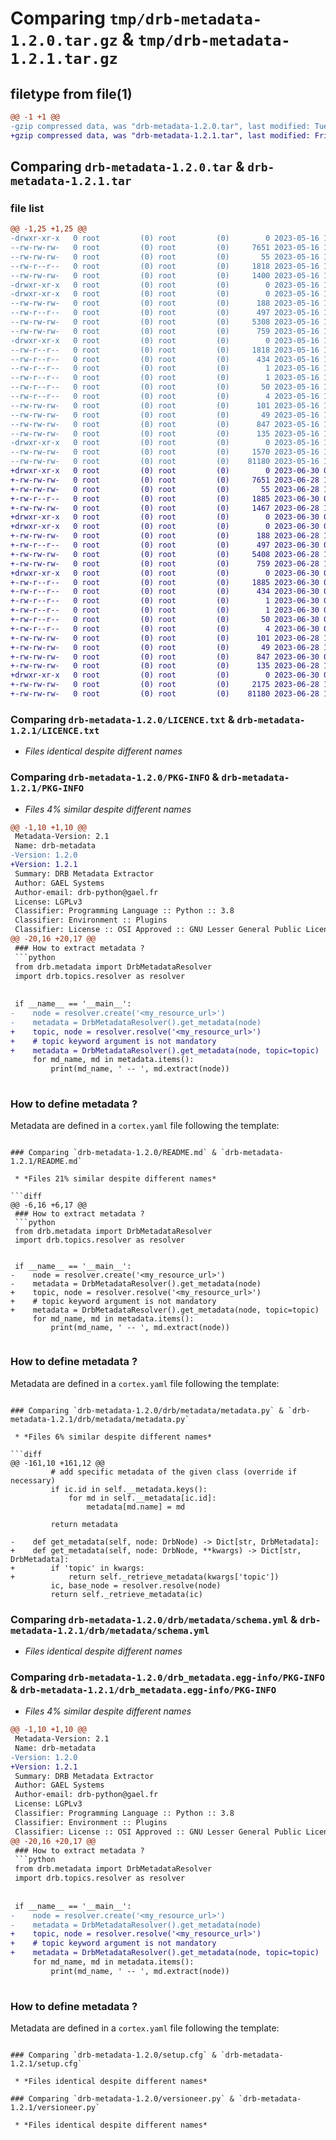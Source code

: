 # Comparing `tmp/drb-metadata-1.2.0.tar.gz` & `tmp/drb-metadata-1.2.1.tar.gz`

## filetype from file(1)

```diff
@@ -1 +1 @@
-gzip compressed data, was "drb-metadata-1.2.0.tar", last modified: Tue May 16 14:07:26 2023, max compression
+gzip compressed data, was "drb-metadata-1.2.1.tar", last modified: Fri Jun 30 07:30:51 2023, max compression
```

## Comparing `drb-metadata-1.2.0.tar` & `drb-metadata-1.2.1.tar`

### file list

```diff
@@ -1,25 +1,25 @@
-drwxr-xr-x   0 root         (0) root         (0)        0 2023-05-16 14:07:26.701710 drb-metadata-1.2.0/
--rw-rw-rw-   0 root         (0) root         (0)     7651 2023-05-16 13:05:50.000000 drb-metadata-1.2.0/LICENCE.txt
--rw-rw-rw-   0 root         (0) root         (0)       55 2023-05-16 13:05:50.000000 drb-metadata-1.2.0/MANIFEST.in
--rw-r--r--   0 root         (0) root         (0)     1818 2023-05-16 14:07:26.701710 drb-metadata-1.2.0/PKG-INFO
--rw-rw-rw-   0 root         (0) root         (0)     1400 2023-05-16 13:05:50.000000 drb-metadata-1.2.0/README.md
-drwxr-xr-x   0 root         (0) root         (0)        0 2023-05-16 14:07:26.685710 drb-metadata-1.2.0/drb/
-drwxr-xr-x   0 root         (0) root         (0)        0 2023-05-16 14:07:26.705710 drb-metadata-1.2.0/drb/metadata/
--rw-rw-rw-   0 root         (0) root         (0)      188 2023-05-16 13:05:50.000000 drb-metadata-1.2.0/drb/metadata/__init__.py
--rw-r--r--   0 root         (0) root         (0)      497 2023-05-16 14:07:26.705710 drb-metadata-1.2.0/drb/metadata/_version.py
--rw-rw-rw-   0 root         (0) root         (0)     5308 2023-05-16 13:19:20.000000 drb-metadata-1.2.0/drb/metadata/metadata.py
--rw-rw-rw-   0 root         (0) root         (0)      759 2023-05-16 13:05:50.000000 drb-metadata-1.2.0/drb/metadata/schema.yml
-drwxr-xr-x   0 root         (0) root         (0)        0 2023-05-16 14:07:26.701710 drb-metadata-1.2.0/drb_metadata.egg-info/
--rw-r--r--   0 root         (0) root         (0)     1818 2023-05-16 14:07:26.000000 drb-metadata-1.2.0/drb_metadata.egg-info/PKG-INFO
--rw-r--r--   0 root         (0) root         (0)      434 2023-05-16 14:07:26.000000 drb-metadata-1.2.0/drb_metadata.egg-info/SOURCES.txt
--rw-r--r--   0 root         (0) root         (0)        1 2023-05-16 14:07:26.000000 drb-metadata-1.2.0/drb_metadata.egg-info/dependency_links.txt
--rw-r--r--   0 root         (0) root         (0)        1 2023-05-16 14:07:26.000000 drb-metadata-1.2.0/drb_metadata.egg-info/not-zip-safe
--rw-r--r--   0 root         (0) root         (0)       50 2023-05-16 14:07:26.000000 drb-metadata-1.2.0/drb_metadata.egg-info/requires.txt
--rw-r--r--   0 root         (0) root         (0)        4 2023-05-16 14:07:26.000000 drb-metadata-1.2.0/drb_metadata.egg-info/top_level.txt
--rw-rw-rw-   0 root         (0) root         (0)      101 2023-05-16 13:05:50.000000 drb-metadata-1.2.0/pyproject.toml
--rw-rw-rw-   0 root         (0) root         (0)       49 2023-05-16 13:05:50.000000 drb-metadata-1.2.0/requirements.txt
--rw-rw-rw-   0 root         (0) root         (0)      847 2023-05-16 14:07:26.701710 drb-metadata-1.2.0/setup.cfg
--rw-rw-rw-   0 root         (0) root         (0)      135 2023-05-16 13:05:50.000000 drb-metadata-1.2.0/setup.py
-drwxr-xr-x   0 root         (0) root         (0)        0 2023-05-16 14:07:26.701710 drb-metadata-1.2.0/tests/
--rw-rw-rw-   0 root         (0) root         (0)     1570 2023-05-16 13:05:50.000000 drb-metadata-1.2.0/tests/test_metadata.py
--rw-rw-rw-   0 root         (0) root         (0)    81180 2023-05-16 13:05:50.000000 drb-metadata-1.2.0/versioneer.py
+drwxr-xr-x   0 root         (0) root         (0)        0 2023-06-30 07:30:50.993131 drb-metadata-1.2.1/
+-rw-rw-rw-   0 root         (0) root         (0)     7651 2023-06-28 15:25:59.000000 drb-metadata-1.2.1/LICENCE.txt
+-rw-rw-rw-   0 root         (0) root         (0)       55 2023-06-28 15:25:59.000000 drb-metadata-1.2.1/MANIFEST.in
+-rw-r--r--   0 root         (0) root         (0)     1885 2023-06-30 07:30:50.993131 drb-metadata-1.2.1/PKG-INFO
+-rw-rw-rw-   0 root         (0) root         (0)     1467 2023-06-28 15:25:59.000000 drb-metadata-1.2.1/README.md
+drwxr-xr-x   0 root         (0) root         (0)        0 2023-06-30 07:30:50.989130 drb-metadata-1.2.1/drb/
+drwxr-xr-x   0 root         (0) root         (0)        0 2023-06-30 07:30:50.997130 drb-metadata-1.2.1/drb/metadata/
+-rw-rw-rw-   0 root         (0) root         (0)      188 2023-06-28 15:25:59.000000 drb-metadata-1.2.1/drb/metadata/__init__.py
+-rw-r--r--   0 root         (0) root         (0)      497 2023-06-30 07:30:50.997130 drb-metadata-1.2.1/drb/metadata/_version.py
+-rw-rw-rw-   0 root         (0) root         (0)     5408 2023-06-28 15:25:59.000000 drb-metadata-1.2.1/drb/metadata/metadata.py
+-rw-rw-rw-   0 root         (0) root         (0)      759 2023-06-28 15:25:59.000000 drb-metadata-1.2.1/drb/metadata/schema.yml
+drwxr-xr-x   0 root         (0) root         (0)        0 2023-06-30 07:30:50.993131 drb-metadata-1.2.1/drb_metadata.egg-info/
+-rw-r--r--   0 root         (0) root         (0)     1885 2023-06-30 07:30:50.000000 drb-metadata-1.2.1/drb_metadata.egg-info/PKG-INFO
+-rw-r--r--   0 root         (0) root         (0)      434 2023-06-30 07:30:50.000000 drb-metadata-1.2.1/drb_metadata.egg-info/SOURCES.txt
+-rw-r--r--   0 root         (0) root         (0)        1 2023-06-30 07:30:50.000000 drb-metadata-1.2.1/drb_metadata.egg-info/dependency_links.txt
+-rw-r--r--   0 root         (0) root         (0)        1 2023-06-30 07:30:50.000000 drb-metadata-1.2.1/drb_metadata.egg-info/not-zip-safe
+-rw-r--r--   0 root         (0) root         (0)       50 2023-06-30 07:30:50.000000 drb-metadata-1.2.1/drb_metadata.egg-info/requires.txt
+-rw-r--r--   0 root         (0) root         (0)        4 2023-06-30 07:30:50.000000 drb-metadata-1.2.1/drb_metadata.egg-info/top_level.txt
+-rw-rw-rw-   0 root         (0) root         (0)      101 2023-06-28 15:25:59.000000 drb-metadata-1.2.1/pyproject.toml
+-rw-rw-rw-   0 root         (0) root         (0)       49 2023-06-28 15:25:59.000000 drb-metadata-1.2.1/requirements.txt
+-rw-rw-rw-   0 root         (0) root         (0)      847 2023-06-30 07:30:50.997130 drb-metadata-1.2.1/setup.cfg
+-rw-rw-rw-   0 root         (0) root         (0)      135 2023-06-28 15:25:59.000000 drb-metadata-1.2.1/setup.py
+drwxr-xr-x   0 root         (0) root         (0)        0 2023-06-30 07:30:50.993131 drb-metadata-1.2.1/tests/
+-rw-rw-rw-   0 root         (0) root         (0)     2175 2023-06-28 15:25:59.000000 drb-metadata-1.2.1/tests/test_metadata.py
+-rw-rw-rw-   0 root         (0) root         (0)    81180 2023-06-28 15:25:59.000000 drb-metadata-1.2.1/versioneer.py
```

### Comparing `drb-metadata-1.2.0/LICENCE.txt` & `drb-metadata-1.2.1/LICENCE.txt`

 * *Files identical despite different names*

### Comparing `drb-metadata-1.2.0/PKG-INFO` & `drb-metadata-1.2.1/PKG-INFO`

 * *Files 4% similar despite different names*

```diff
@@ -1,10 +1,10 @@
 Metadata-Version: 2.1
 Name: drb-metadata
-Version: 1.2.0
+Version: 1.2.1
 Summary: DRB Metadata Extractor
 Author: GAEL Systems
 Author-email: drb-python@gael.fr
 License: LGPLv3
 Classifier: Programming Language :: Python :: 3.8
 Classifier: Environment :: Plugins
 Classifier: License :: OSI Approved :: GNU Lesser General Public License v3 (LGPLv3)
@@ -20,16 +20,17 @@
 ### How to extract metadata ?
 ```python
 from drb.metadata import DrbMetadataResolver
 import drb.topics.resolver as resolver
 
 
 if __name__ == '__main__':
-    node = resolver.create('<my_resource_url>')
-    metadata = DrbMetadataResolver().get_metadata(node)
+    topic, node = resolver.resolve('<my_resource_url>')
+    # topic keyword argument is not mandatory
+    metadata = DrbMetadataResolver().get_metadata(node, topic=topic)
     for md_name, md in metadata.items():
         print(md_name, ' -- ', md.extract(node))
 
 ```
 
 ### How to define metadata ?
 Metadata are defined in a `cortex.yaml` file following the template:
```

### Comparing `drb-metadata-1.2.0/README.md` & `drb-metadata-1.2.1/README.md`

 * *Files 21% similar despite different names*

```diff
@@ -6,16 +6,17 @@
 ### How to extract metadata ?
 ```python
 from drb.metadata import DrbMetadataResolver
 import drb.topics.resolver as resolver
 
 
 if __name__ == '__main__':
-    node = resolver.create('<my_resource_url>')
-    metadata = DrbMetadataResolver().get_metadata(node)
+    topic, node = resolver.resolve('<my_resource_url>')
+    # topic keyword argument is not mandatory
+    metadata = DrbMetadataResolver().get_metadata(node, topic=topic)
     for md_name, md in metadata.items():
         print(md_name, ' -- ', md.extract(node))
 
 ```
 
 ### How to define metadata ?
 Metadata are defined in a `cortex.yaml` file following the template:
```

### Comparing `drb-metadata-1.2.0/drb/metadata/metadata.py` & `drb-metadata-1.2.1/drb/metadata/metadata.py`

 * *Files 6% similar despite different names*

```diff
@@ -161,10 +161,12 @@
         # add specific metadata of the given class (override if necessary)
         if ic.id in self.__metadata.keys():
             for md in self.__metadata[ic.id]:
                 metadata[md.name] = md
 
         return metadata
 
-    def get_metadata(self, node: DrbNode) -> Dict[str, DrbMetadata]:
+    def get_metadata(self, node: DrbNode, **kwargs) -> Dict[str, DrbMetadata]:
+        if 'topic' in kwargs:
+            return self._retrieve_metadata(kwargs['topic'])
         ic, base_node = resolver.resolve(node)
         return self._retrieve_metadata(ic)
```

### Comparing `drb-metadata-1.2.0/drb/metadata/schema.yml` & `drb-metadata-1.2.1/drb/metadata/schema.yml`

 * *Files identical despite different names*

### Comparing `drb-metadata-1.2.0/drb_metadata.egg-info/PKG-INFO` & `drb-metadata-1.2.1/drb_metadata.egg-info/PKG-INFO`

 * *Files 4% similar despite different names*

```diff
@@ -1,10 +1,10 @@
 Metadata-Version: 2.1
 Name: drb-metadata
-Version: 1.2.0
+Version: 1.2.1
 Summary: DRB Metadata Extractor
 Author: GAEL Systems
 Author-email: drb-python@gael.fr
 License: LGPLv3
 Classifier: Programming Language :: Python :: 3.8
 Classifier: Environment :: Plugins
 Classifier: License :: OSI Approved :: GNU Lesser General Public License v3 (LGPLv3)
@@ -20,16 +20,17 @@
 ### How to extract metadata ?
 ```python
 from drb.metadata import DrbMetadataResolver
 import drb.topics.resolver as resolver
 
 
 if __name__ == '__main__':
-    node = resolver.create('<my_resource_url>')
-    metadata = DrbMetadataResolver().get_metadata(node)
+    topic, node = resolver.resolve('<my_resource_url>')
+    # topic keyword argument is not mandatory
+    metadata = DrbMetadataResolver().get_metadata(node, topic=topic)
     for md_name, md in metadata.items():
         print(md_name, ' -- ', md.extract(node))
 
 ```
 
 ### How to define metadata ?
 Metadata are defined in a `cortex.yaml` file following the template:
```

### Comparing `drb-metadata-1.2.0/setup.cfg` & `drb-metadata-1.2.1/setup.cfg`

 * *Files identical despite different names*

### Comparing `drb-metadata-1.2.0/versioneer.py` & `drb-metadata-1.2.1/versioneer.py`

 * *Files identical despite different names*


